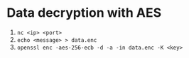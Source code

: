 # Data decryption with AES

1. `nc <ip> <port>`
2. `echo <message> > data.enc`
3. `openssl enc -aes-256-ecb -d -a -in data.enc -K <key>`
